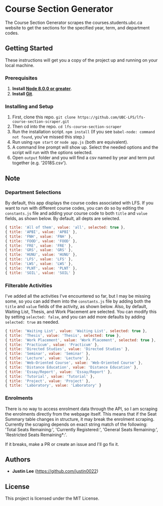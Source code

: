 # Course Section Generator

The Course Section Generator scrapes the courses.students.ubc.ca website to get the sections for the specified year, term, and department codes. 

## Getting Started

These instructions will get you a copy of the project up and running on your local machine.

### Prerequisites

1. **Install [Node 8.0.0 or greater](https://nodejs.org)**.
2. **Install [Git](https://git-scm.com/downloads)**. 

### Installing and Setup

1. First, clone this repo. `git clone https://github.com/UBC-LFS/lfs-course-section-scraper.git`
1. Then cd into the repo. `cd lfs-course-section-scraper`
1. Run the installation script. `npm install` (If you see `babel-node: command not found`, you've missed this step.)
1. Run using `npm start` or `node app.js` (both are equivalent).
1. A command line prompt will show up. Select the needed options and the script will run with the options selected.
1. Open `output` folder and you will find a csv named by year and term put together (e.g. '2018S.csv'). 

## Note

### Department Selections
By default, this app displays the course codes associated with LFS. If you want to run with different course codes, you can do so by editing the `constants.js` file and adding your course code to both `title` and `value` fields, as shown below. By default, all depts are selected. 
``` Javascript 
{ title: 'All of them', value: 'all', selected: true },
{ title: 'APBI', value: 'APBI' },
{ title: 'FNH', value: 'FNH' },
{ title: 'FOOD', value: 'FOOD' },
{ title: 'FRE', value: 'FRE' },
{ title: 'GRS', value: 'GRS' },
{ title: 'HUNU', value: 'HUNU' },
{ title: 'LFS', value: 'LFS' },
{ title: 'LWS', value: 'LWS' },
{ title: 'PLNT', value: 'PLNT' },
{ title: 'SOIL', value: 'SOIL' }
```

### Filterable Activities
I've added all the activities I've encountered so far, but I may be missing some, so you can add them into the `constants.js` file by adding both the `title` and `value` fields of the activity, as shown below. Also, by default, Waiting List, Thesis, and Work Placement are selected. You can modify this by setting `selected: false`, and you can add more defaults by adding `selected: true` as needed.
``` Javascript 
{ title: 'Waiting List', value: 'Waiting List', selected: true },
{ title: 'Thesis', value: 'Thesis', selected: true },
{ title: 'Work Placement', value: 'Work Placement', selected: true },
{ title: 'Practicum', value: 'Practicum' },
{ title: 'Directed Studies', value: 'Directed Studies' },
{ title: 'Seminar', value: 'Seminar' },
{ title: 'Lecture', value: 'Lecture' },
{ title: 'Web-Oriented Course', value: 'Web-Oriented Course' },
{ title: 'Distance Education', value: 'Distance Education' },
{ title: 'Essay/Report', value: 'Essay/Report' },
{ title: 'Tutorial', value: 'Tutorial' },
{ title: 'Project', value: 'Project' },
{ title: 'Laboratory', value: 'Laboratory' }
```

### Enrolments
There is no way to access enrolment data through the API, so I am scraping the enrolments directly from the webpage itself. This means that if the Seat Summary table changes in structure, it may break the enrolment scraping. Currently the scraping depends on exact string match of the following: 'Total Seats Remaining:', 'Currently Registered:', 'General Seats Remaining:', 'Restricted Seats Remaining*:'. 

If it breaks, make a PR or create an issue and I'll go fix it. 

## Authors

* **Justin Lee** 
(https://github.com/justin0022)

## License

This project is licensed under the MIT License.

